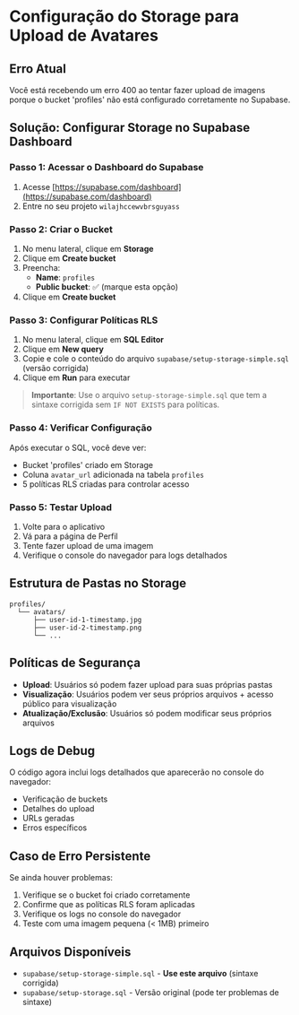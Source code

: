# Configuração do Storage para Upload de Avatares

## Erro Atual

Você está recebendo um erro 400 ao tentar fazer upload de imagens porque o bucket 'profiles' não está configurado corretamente no Supabase.

## Solução: Configurar Storage no Supabase Dashboard

### Passo 1: Acessar o Dashboard do Supabase

1. Acesse [https://supabase.com/dashboard](https://supabase.com/dashboard)
2. Entre no seu projeto `wilajhccewvbrsguyass`

### Passo 2: Criar o Bucket

1. No menu lateral, clique em **Storage**
2. Clique em **Create bucket**
3. Preencha:
   - **Name**: `profiles`
   - **Public bucket**: ✅ (marque esta opção)
4. Clique em **Create bucket**

### Passo 3: Configurar Políticas RLS

1. No menu lateral, clique em **SQL Editor**
2. Clique em **New query**
3. Copie e cole o conteúdo do arquivo `supabase/setup-storage-simple.sql` (versão corrigida)
4. Clique em **Run** para executar

> **Importante**: Use o arquivo `setup-storage-simple.sql` que tem a sintaxe corrigida sem `IF NOT EXISTS` para políticas.

### Passo 4: Verificar Configuração

Após executar o SQL, você deve ver:

- Bucket 'profiles' criado em Storage
- Coluna `avatar_url` adicionada na tabela `profiles`
- 5 políticas RLS criadas para controlar acesso

### Passo 5: Testar Upload

1. Volte para o aplicativo
2. Vá para a página de Perfil
3. Tente fazer upload de uma imagem
4. Verifique o console do navegador para logs detalhados

## Estrutura de Pastas no Storage

```
profiles/
  └── avatars/
      ├── user-id-1-timestamp.jpg
      ├── user-id-2-timestamp.png
      └── ...
```

## Políticas de Segurança

- **Upload**: Usuários só podem fazer upload para suas próprias pastas
- **Visualização**: Usuários podem ver seus próprios arquivos + acesso público para visualização
- **Atualização/Exclusão**: Usuários só podem modificar seus próprios arquivos

## Logs de Debug

O código agora inclui logs detalhados que aparecerão no console do navegador:

- Verificação de buckets
- Detalhes do upload
- URLs geradas
- Erros específicos

## Caso de Erro Persistente

Se ainda houver problemas:

1. Verifique se o bucket foi criado corretamente
2. Confirme que as políticas RLS foram aplicadas
3. Verifique os logs no console do navegador
4. Teste com uma imagem pequena (< 1MB) primeiro

## Arquivos Disponíveis

- `supabase/setup-storage-simple.sql` - **Use este arquivo** (sintaxe corrigida)
- `supabase/setup-storage.sql` - Versão original (pode ter problemas de sintaxe)
